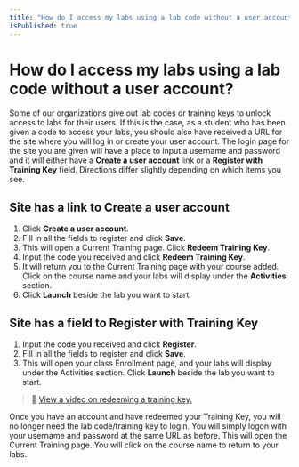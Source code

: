 ```yaml
---
title: "How do I access my labs using a lab code without a user account?"
isPublished: true
---
```


# How do I access my labs using a lab code without a user account?

Some of our organizations give out lab codes or training keys to unlock access to labs for their users. If this is the case, as a student who has been given a code to access your labs, you should also have received a URL for the site where you will log in or create your user account. The login page for the site you are given will have a place to input a username and password and it will either have a **Create a user account** link  or a **Register with Training Key** field. Directions differ slightly depending on which items you see.  

## Site has a link to **Create a user account**
1. Click **Create a user account**.
1. Fill in all the fields to register and click **Save**. 
1. This will open a Current Training page. Click **Redeem Training Key**. 
1. Input the code you received and click **Redeem Training Key**. 
1. It will return you to the Current Training page with your course added. Click on the course name and your labs will display under the **Activities** section. 
1. Click **Launch** beside the lab you want to start.  

## Site has a field to **Register with Training Key**
1. Input the code you received and click **Register**. 
1. Fill in all the fields to register and click **Save**. 
1. This will open your class Enrollment page, and your labs will display under the Activities section. Click **Launch** beside the lab you want to start.  

>:small_orange_diamond: [View a video on redeeming a training key.](https://youtu.be/iEgylayfgI4) 

Once you have an account and have redeemed your Training Key, you will no longer need the lab code/training key to login. You will simply logon with your username and password at the same URL as before. This will open the Current Training page. You will click on the course name to return to your labs.
